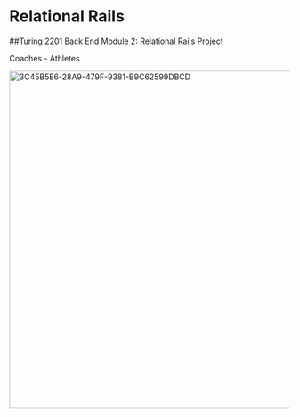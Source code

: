 # Relational Rails
##Turing 2201 Back End Module 2: Relational Rails Project

Coaches - Athletes

<img width="606" alt="3C45B5E6-28A9-479F-9381-B9C62599DBCD" src="https://user-images.githubusercontent.com/81201783/160951162-eb48c682-dff1-4638-92d2-d961643ea338.png">
